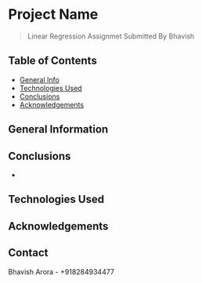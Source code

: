 # Project Name
> Linear Regression Assignmet Submitted By Bhavish


## Table of Contents
* [General Info](#general-information)
* [Technologies Used](#technologies-used)
* [Conclusions](#conclusions)
* [Acknowledgements](#acknowledgements)

<!-- You can include any other section that is pertinent to your problem -->

## General Information


<!-- You don't have to answer all the questions - just the ones relevant to your project. -->

## Conclusions
-

<!-- You don't have to answer all the questions - just the ones relevant to your project. -->


## Technologies Used


<!-- As the libraries versions keep on changing, it is recommended to mention the version of library used in this project -->

## Acknowledgements



## Contact
Bhavish Arora - +918284934477


<!-- Optional -->
<!-- ## License -->
<!-- This project is open source and available under the [... License](). -->

<!-- You don't have to include all sections - just the one's relevant to your project -->
